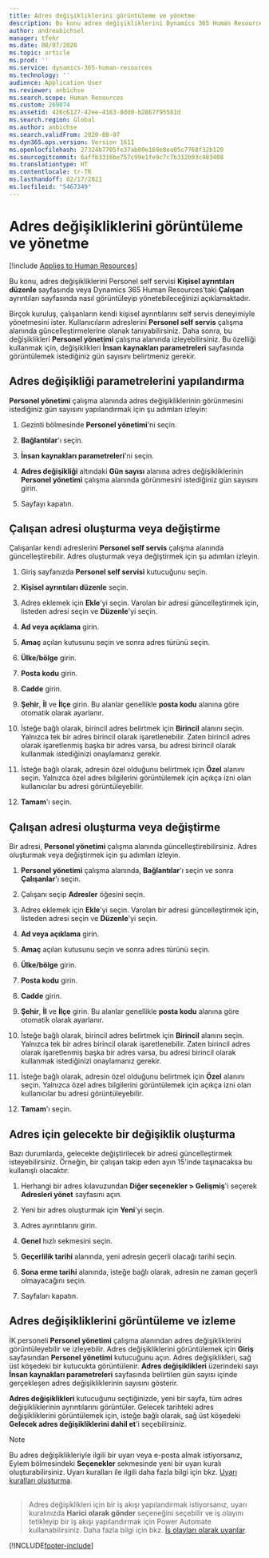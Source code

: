 ```yaml
---
title: Adres değişikliklerini görüntüleme ve yönetme
description: Bu konu adres değişikliklerini Dynamics 365 Human Resources'ta nasıl görüntüleyebileceğinizi ve yöneteceğinizi açıklamaktadır.
author: andreabichsel
manager: tfehr
ms.date: 08/07/2020
ms.topic: article
ms.prod: ''
ms.service: dynamics-365-human-resources
ms.technology: ''
audience: Application User
ms.reviewer: anbichse
ms.search.scope: Human Resources
ms.custom: 269074
ms.assetid: 426c6127-42ee-4163-8dd0-b2867f95581d
ms.search.region: Global
ms.author: anbichse
ms.search.validFrom: 2020-08-07
ms.dyn365.ops.version: Version 1611
ms.openlocfilehash: 27324b7705fe37ab00e169e8ea05c7768f32b120
ms.sourcegitcommit: 6affb3316be757c99e1fe9c7c7b312b93c483408
ms.translationtype: HT
ms.contentlocale: tr-TR
ms.lasthandoff: 02/17/2021
ms.locfileid: "5467349"
---
```

# <a name="view-and-manage-address-changes"></a>Adres değişikliklerini görüntüleme ve yönetme

[!include [Applies to Human Resources](../includes/applies-to-hr.md)]

Bu konu, adres değişikliklerini Personel self servisi **Kişisel ayrıntıları düzenle** sayfasında veya Dynamics 365 Human Resources'taki **Çalışan** ayrıntıları sayfasında nasıl görüntüleyip yönetebileceğinizi açıklamaktadır.

Birçok kuruluş, çalışanların kendi kişisel ayrıntılarını self servis deneyimiyle yönetmesini ister. Kullanıcıların adreslerini **Personel self servis** çalışma alanında güncelleştirmelerine olanak tanıyabilirsiniz. Daha sonra, bu değişiklikleri **Personel yönetimi** çalışma alanında izleyebilirsiniz. Bu özelliği kullanmak için, değişiklikleri **İnsan kaynakları parametreleri** sayfasında görüntülemek istediğiniz gün sayısını belirtmeniz gerekir.

## <a name="configure-address-change-parameters"></a>Adres değişikliği parametrelerini yapılandırma

**Personel yönetimi** çalışma alanında adres değişikliklerinin görünmesini istediğiniz gün sayısını yapılandırmak için şu adımları izleyin:

1. Gezinti bölmesinde **Personel yönetimi**'ni seçin.

2. **Bağlantılar**'ı seçin.

3. **İnsan kaynakları parametreleri**'ni seçin.

4. **Adres değişikliği** altındaki **Gün sayısı** alanına adres değişikliklerinin **Personel yönetimi** çalışma alanında görünmesini istediğiniz gün sayısını girin.

5. Sayfayı kapatın.

## <a name="create-or-change-an-employee-address"></a>Çalışan adresi oluşturma veya değiştirme

Çalışanlar kendi adreslerini **Personel self servis** çalışma alanında güncelleştirebilir. Adres oluşturmak veya değiştirmek için şu adımları izleyin.

1. Giriş sayfanızda **Personel self servisi** kutucuğunu seçin.

2. **Kişisel ayrıntıları düzenle** seçin.

3. Adres eklemek için **Ekle**'yi seçin. Varolan bir adresi güncelleştirmek için, listeden adresi seçin ve **Düzenle**'yi seçin.

4. **Ad veya açıklama** girin.

5. **Amaç** açılan kutusunu seçin ve sonra adres türünü seçin.

6. **Ülke/bölge** girin.

7. **Posta kodu** girin.

8. **Cadde** girin.

9. **Şehir**, **İl** ve **İlçe** girin. Bu alanlar genellikle **posta kodu** alanına göre otomatik olarak ayarlanır.

10. İsteğe bağlı olarak, birincil adres belirtmek için **Birincil** alanını seçin. Yalnızca tek bir adres birincil olarak işaretlenebilir. Zaten birincil adres olarak işaretlenmiş başka bir adres varsa, bu adresi birincil olarak kullanmak istediğinizi onaylamanız gerekir.

11. İsteğe bağlı olarak, adresin özel olduğunu belirtmek için **Özel** alanını seçin. Yalnızca özel adres bilgilerini görüntülemek için açıkça izni olan kullanıcılar bu adresi görüntüleyebilir.

12. **Tamam**'ı seçin.

## <a name="create-or-change-a-worker-address"></a>Çalışan adresi oluşturma veya değiştirme

Bir adresi, **Personel yönetimi** çalışma alanında güncelleştirebilirsiniz. Adres oluşturmak veya değiştirmek için şu adımları izleyin.

1. **Personel yönetimi** çalışma alanında, **Bağlantılar**'ı seçin ve sonra **Çalışanlar**'ı seçin.

3. Çalışanı seçip **Adresler** öğesini seçin.

3. Adres eklemek için **Ekle**'yi seçin. Varolan bir adresi güncelleştirmek için, listeden adresi seçin ve **Düzenle**'yi seçin.

4. **Ad veya açıklama** girin.

5. **Amaç** açılan kutusunu seçin ve sonra adres türünü seçin.

6. **Ülke/bölge** girin.

7. **Posta kodu** girin.

8. **Cadde** girin.

9. **Şehir**, **İl** ve **İlçe** girin. Bu alanlar genellikle **posta kodu** alanına göre otomatik olarak ayarlanır.

10. İsteğe bağlı olarak, birincil adres belirtmek için **Birincil** alanını seçin. Yalnızca tek bir adres birincil olarak işaretlenebilir. Zaten birincil adres olarak işaretlenmiş başka bir adres varsa, bu adresi birincil olarak kullanmak istediğinizi onaylamanız gerekir.

11. İsteğe bağlı olarak, adresin özel olduğunu belirtmek için **Özel** alanını seçin. Yalnızca özel adres bilgilerini görüntülemek için açıkça izni olan kullanıcılar bu adresi görüntüleyebilir.

12. **Tamam**'ı seçin.
 
## <a name="create-a-future-change-for-an-address"></a>Adres için gelecekte bir değişiklik oluşturma

Bazı durumlarda, gelecekte değiştirilecek bir adresi güncelleştirmek isteyebilirsiniz. Örneğin, bir çalışan takip eden ayın 15'inde taşınacaksa bu kullanışlı olacaktır.

1. Herhangi bir adres kılavuzundan **Diğer seçenekler > Gelişmiş**'i seçerek **Adresleri yönet** sayfasını açın.

2. Yeni bir adres oluşturmak için **Yeni**'yi seçin.

3. Adres ayrıntılarını girin.

4. **Genel** hızlı sekmesini seçin.

5. **Geçerlilik tarihi** alanında, yeni adresin geçerli olacağı tarihi seçin.

6. **Sona erme tarihi** alanında, isteğe bağlı olarak, adresin ne zaman geçerli olmayacağını seçin.

7. Sayfaları kapatın.

## <a name="view-and-monitor-address-changes"></a>Adres değişikliklerini görüntüleme ve izleme

İK personeli **Personel yönetimi** çalışma alanından adres değişikliklerini görüntüleyebilir ve izleyebilir. Adres değişikliklerini görüntülemek için **Giriş** sayfasından **Personel yönetimi** kutucuğunu açın. Adres değişiklikleri, sağ üst köşedeki bir kutucukta görüntülenir. **Adres değişiklikleri** üzerindeki sayı **İnsan kaynakları parametreleri** sayfasında belirtilen gün sayısı içinde gerçekleşen adres değişikliklerinin sayısını gösterir. 

**Adres değişiklikleri** kutucuğunu seçtiğinizde, yeni bir sayfa, tüm adres değişikliklerinin ayrıntılarını görüntüler. Gelecek tarihteki adres değişikliklerini görüntülemek için, isteğe bağlı olarak, sağ üst köşedeki **Gelecek adres değişikliklerini dahil et**'i seçebilirsiniz.

> [!NOTE]
> Bu adres değişiklikleriyle ilgili bir uyarı veya e-posta almak istiyorsanız, Eylem bölmesindeki **Seçenekler** sekmesinde yeni bir uyarı kuralı oluşturabilirsiniz. Uyarı kuralları ile ilgili daha fazla bilgi için bkz. [Uyarı kuralları oluşturma](https://docs.microsoft.com/dynamics365/fin-ops-core/fin-ops/get-started/create-alerts).<br><br>

> Adres değişiklikleri için bir iş akışı yapılandırmak istiyorsanız, uyarı kuralınızda **Harici olarak gönder** seçeneğini seçebilir ve iş olayını tetikleyip bir iş akışı yapılandırmak için Power Automate kullanabilirsiniz. Daha fazla bilgi için bkz. [İş olayları olarak uyarılar](https://docs.microsoft.com/dynamics365/fin-ops-core/fin-ops/get-started/create-alerts#alerts-as-business-events).


[!INCLUDE[footer-include](../includes/footer-banner.md)]